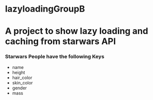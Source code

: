 # lazyloadingGroupB


# A project to show lazy loading and caching from starwars API
### Starwars People have the following Keys

* name
* height
* hair_color
* skin_color
* gender
* mass

